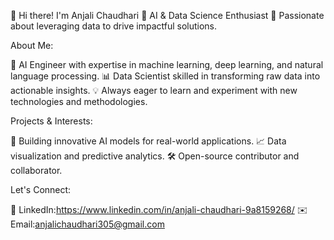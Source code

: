 
👋 Hi there! I'm Anjali Chaudhari
🌟 AI & Data Science Enthusiast
🚀 Passionate about leveraging data to drive impactful solutions.

About Me:

🧠 AI Engineer with expertise in machine learning, deep learning, and natural language processing.
📊 Data Scientist skilled in transforming raw data into actionable insights.
💡 Always eager to learn and experiment with new technologies and methodologies.

Projects & Interests:

🤖 Building innovative AI models for real-world applications.
📈 Data visualization and predictive analytics.
🛠️ Open-source contributor and collaborator.

Let's Connect:

💼 LinkedIn:https://www.linkedin.com/in/anjali-chaudhari-9a8159268/
✉️ Email:anjalichaudhari305@gmail.com

